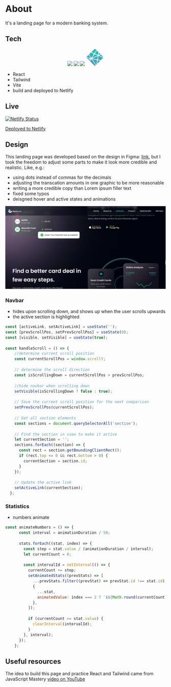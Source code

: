 # About
It's a landing page for a modern banking system.

## Tech

<div align="center">
  <img width="55" src="https://raw.githubusercontent.com/gilbarbara/logos/master/logos/react.svg"/>
  <img width="55" src="https://raw.githubusercontent.com/gilbarbara/logos/master/logos/tailwindcss-icon.svg"/>
  <img width="55" src="https://raw.githubusercontent.com/gilbarbara/logos/master/logos/vitejs.svg"/>
  <img width="55" src="https://raw.githubusercontent.com/gilbarbara/logos/master/logos/netlify-icon.svg"/>
</div>

* React
* Tailwind
* Vite
* build and deployed to Netlify

## Live
[![Netlify Status](https://api.netlify.com/api/v1/badges/fbbbd958-c688-44d4-8a36-21ed4bf2fb85/deploy-status)](https://app.netlify.com/sites/bank-of-the-future/deploys)

[Deployed to Netlify](https://bank-of-the-future.netlify.app/)

## Design
This landing page was developed based on the design in Figma: [link](https://www.figma.com/community/file/1227560835659149296), but I took the freedom to adjust some parts to make it look more credible and realistic. Like, e.g.: 
* using dots instead of commas for the decimals
* adjusting the transcation amounts in one graphic to be more reasonable
* writing a more credible copy than Lorem ipsum filler text
* fixed some typos
* deisgned hover and active states and animations

![Alt text](image.png)

### Navbar

* hides upon scrolling down, and shows up when the user scrolls upwards
* the active section is highlighted

```jsx
const [activeLink, setActiveLink] = useState('');
const [prevScrollPos, setPrevScrollPos] = useState(0);
const [visible, setVisible] = useState(true);

const handleScroll = () => {
    //determine current scroll position
    const currentScrollPos = window.scrollY;

    // determine the scroll direction
    const isScrollingDown = currentScrollPos > prevScrollPos;

    //hide navbar when scrolling down
    setVisible(isScrollingDown ? false : true);

    // Save the current scroll position for the next comparison
    setPrevScrollPos(currentScrollPos);

    // Get all section elements
    const sections = document.querySelectorAll('section');

    // Find the section in view to make it active
    let currentSection = '';
    sections.forEach((section) => {
      const rect = section.getBoundingClientRect();
      if (rect.top <= 0 && rect.bottom > 0) {
        currentSection = section.id;
      }
    });

    // Update the active link
    setActiveLink(currentSection);
  };
```

### Statistics

* numbers animate

```jsx
const animateNumbers = () => {
      const interval = animationDuration / 50;

      stats.forEach((stat, index) => {
        const step = stat.value / (animationDuration / interval);
        let currentCount = 0;

        const intervalId = setInterval(() => {
          currentCount += step;
          setAnimatedStats((prevStats) => [
            ...prevStats.filter((prevStat) => prevStat.id !== stat.id),
            {
              ...stat,
              animatedValue: index === 2 ? `$${Math.round(currentCount)}M+` : `${Math.round(currentCount)}+`,
            },
          ]);

          if (currentCount >= stat.value) {
            clearInterval(intervalId);
          }
        }, interval);
      });
    };
```

## Useful resources

The idea to build this page and practice React and Tailwind came from JavaScript Mastery [video on YouTube](https://www.youtube.com/watch?v=_oO4Qi5aVZs&ab_channel=JavaScriptMastery)